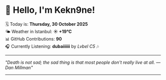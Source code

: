 # 👋 Hello, I'm Kekn9ne!

🗓️ Today is: **Thursday, 30 October 2025**  
🌤️ Weather in Istanbul: **☀️   +19°C**  
📊 GitHub Contributions: **90**  
🎧 Currently Listening: **dubaiiiiii** by *Lvbel C5* 🎶

---

_"Death is not sad; the sad thing is that most people don't really live at all. — *Dan Millman*"_

---
